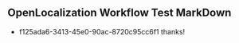 ## OpenLocalization Workflow Test MarkDown
* f125ada6-3413-45e0-90ac-8720c95cc6f1 thanks!

<!--HONumber=Jul16_HO4-->


